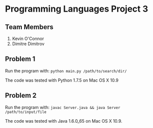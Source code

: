 # Programming Languages Project 3

## Team Members
 1. Kevin O'Connor
 2. Dimitre Dimitrov

## Problem 1
Run the program with: ```python main.py /path/to/search/dir/```

The code was tested with Python 1.7.5 on Mac OS X 10.9

## Problem 2
Run the program with: ```javac Server.java && java Server /path/to/input/file```

The code was tested with Java 1.6.0_65 on Mac OS X 10.9.
